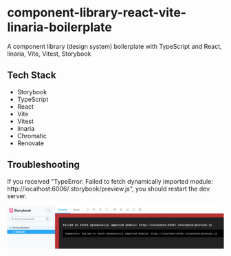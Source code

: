 # component-library-react-vite-linaria-boilerplate

A component library (design system) boilerplate with TypeScript and React, linaria, Vite, Vitest, Storybook

## Tech Stack

- Storybook
- TypeScript
- React
- Vite
- Vitest
- linaria
- Chromatic
- Renovate

## Troubleshooting

If you received "TypeError:  Failed to fetch dynamically imported module: http://localhost:6006/.storybook/preview.js", you should restart the dev server.

![](./docs/images/failed-to-fetch-dynamically-imported-module.png)

